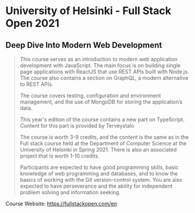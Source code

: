 # University of Helsinki - Full Stack Open 2021

## Deep Dive Into Modern Web Development

> This course serves as an introduction to modern web application development with JavaScript. The main focus is on building single page applications with ReactJS that use REST APIs built with Node.js. The course also contains a section on GraphQL, a modern alternative to REST APIs.
>
> The course covers testing, configuration and environment management, and the use of MongoDB for storing the application’s data.
>
> This year's edition of the course contains a new part on TypeScript. Content for this part is provided by Terveystalo
>
> The course is worth 3-9 credits, and the content is the same as in the Full stack course held at the Department of Computer Science at the University of Helsinki in Spring 2021. There is also an associated project that is worth 1-10 credits.
>
> Participants are expected to have good programming skills, basic knowledge of web programming and databases, and to know the basics of working with the Git version-control system. You are also expected to have perseverance and the ability for independent problem solving and information seeking.

Course Website: https://fullstackopen.com/en
